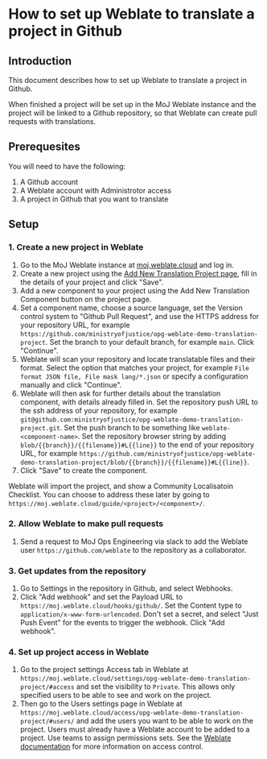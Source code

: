 # How to set up Weblate to translate a project in Github

## Introduction

This document describes how to set up Weblate to translate a project in Github.

When finished a project will be set up in the MoJ Weblate instance and the project will be linked to a Github repository, so that Weblate can create pull requests with translations.

## Prerequesites

You will need to have the following:

1. A Github account
2. A Weblate account with Administrotor access
3. A project in Github that you want to translate

## Setup

### 1. Create a new project in Weblate

1. Go to the MoJ Weblate instance at [moj.weblate.cloud](https://moj.weblate.cloud) and log in.
2. Create a new project using the [Add New Translation Project page](https://moj.weblate.cloud/create/project/), fill in the details of your project and click "Save".
3. Add a new component to your project using the Add New Translation Component button on the project page.
4. Set a component name, choose a source language, set the Version control system to "Github Pull Request", and use the HTTPS address for your repository URL, for example `https://github.com/ministryofjustice/opg-weblate-demo-translation-project`. Set the branch to your default branch, for example `main`. Click "Continue".
5. Weblate will scan your repository and locate translatable files and their format. Select the option that matches your project, for example `File format JSON file, File mask lang/*.json` or specify a configuration manually and click "Continue".
6. Weblate will then ask for further details about the translation component, with details already filled in. Set the repository push URL to the ssh address of your repository, for example `git@github.com:ministryofjustice/opg-weblate-demo-translation-project.git`. Set the push branch to be something like `weblate-<component-name>`. Set the repository browser string by adding `blob/{{branch}}/{{filename}}#L{{line}}` to the end of your repository URL, for example `https://github.com/ministryofjustice/opg-weblate-demo-translation-project/blob/{{branch}}/{{filename}}#L{{line}}`.
7. Click "Save" to create the component.

Weblate will import the project, and show a Community Localisatoin Checklist. You can choose to address these later by going to `https://moj.weblate.cloud/guide/<project>/<component>/`.

### 2. Allow Weblate to make pull requests

1. Send a request to MoJ Ops Engineering via slack to add the Weblate user `https://github.com/weblate` to the repository as a collaborator.

### 3. Get updates from the repository

1. Go to Settings in the repository in Github, and select Webhooks.
2. Click "Add webhook" and set the Payload URL to `https://moj.weblate.cloud/hooks/github/`. Set the Content type to `application/x-www-form-urlencoded`. Don't set a secret, and select "Just Push Event" for the events to trigger the webhook. Click "Add webhook".

### 4. Set up project access in Weblate

1. Go to the project  settings Access tab in Weblate at `https://moj.weblate.cloud/settings/opg-weblate-demo-translation-project/#access` and set the visibility to `Private`. This allows only specified users to be able to see and work on the project.
2. Then go to the Users settings page in Weblate at `https://moj.weblate.cloud/access/opg-weblate-demo-translation-project/#users/` and add the users you want to be able to work on the project. Users must already have a Weblate account to be added to a project. Use teams to assign permissions sets.
See the [Weblate documentation](https://docs.weblate.org/en/weblate-5.4/admin/access.html#groups) for more information on access control.
